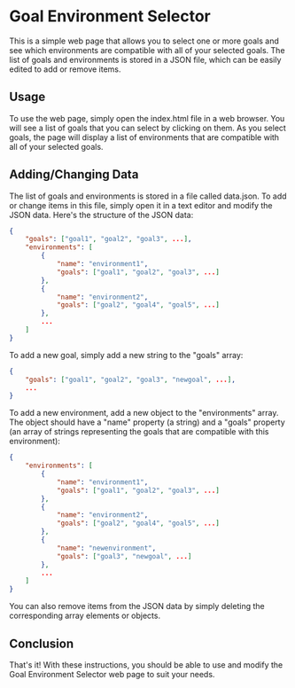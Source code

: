 # Goal Environment Selector

This is a simple web page that allows you to select one or more goals and see which environments are compatible with all of your selected goals. The list of goals and environments is stored in a JSON file, which can be easily edited to add or remove items.

## Usage

To use the web page, simply open the index.html file in a web browser. You will see a list of goals that you can select by clicking on them. As you select goals, the page will display a list of environments that are compatible with all of your selected goals.

## Adding/Changing Data

The list of goals and environments is stored in a file called data.json. To add or change items in this file, simply open it in a text editor and modify the JSON data. Here's the structure of the JSON data:

```json
{
    "goals": ["goal1", "goal2", "goal3", ...],
    "environments": [
        {
            "name": "environment1",
            "goals": ["goal1", "goal2", "goal3", ...]
        },
        {
            "name": "environment2",
            "goals": ["goal2", "goal4", "goal5", ...]
        },
        ...
    ]
}
```

To add a new goal, simply add a new string to the "goals" array:

```json
{
    "goals": ["goal1", "goal2", "goal3", "newgoal", ...],
    ...
}
```

To add a new environment, add a new object to the "environments" array. The object should have a "name" property (a string) and a "goals" property (an array of strings representing the goals that are compatible with this environment):

```json
{
    "environments": [
        {
            "name": "environment1",
            "goals": ["goal1", "goal2", "goal3", ...]
        },
        {
            "name": "environment2",
            "goals": ["goal2", "goal4", "goal5", ...]
        },
        {
            "name": "newenvironment",
            "goals": ["goal3", "newgoal", ...]
        },
        ...
    ]
}
```

You can also remove items from the JSON data by simply deleting the corresponding array elements or objects.

## Conclusion

That's it! With these instructions, you should be able to use and modify the Goal Environment Selector web page to suit your needs.
